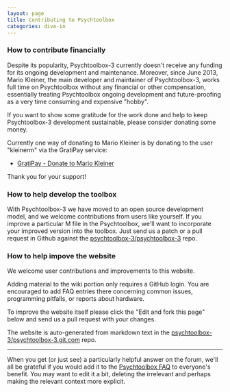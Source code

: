 ```yaml
---
layout: page
title: Contributing to Psychtoolbox
categories: dive-in
---
```


### How to contribute financially


Despite its popularity, Psychtoolbox-3 currently doesn't receive any funding
for its ongoing development and maintenance. Moreover, since June 2013, Mario
Kleiner, the main developer and maintainer of Psychtoolbox-3, works full time
on Psychtoolbox without any financial or other compensation, essentially
treating Psychtoolbox ongoing development and future-proofing as a very time
consuming and expensive "hobby".

If you want to show some gratitude for the work done and help to keep
Psychtoolbox-3 development sustainable, please consider donating some money.

Currently one way of donating to Mario Kleiner is by donating to the user
"kleinerm" via the GratiPay service:

- [GratiPay - Donate to Mario Kleiner][gratipaydonate]

Thank you for your support!

[gratipaydonate]: https://gratipay.com/kleinerm/

### How to help develop the toolbox

With Psychtoolbox-3 we have moved to an open source development model, and we
welcome contributions from users like yourself. If you improve a particular M
file in the Psychtoolbox, we'll want to incorporate your improved version into
the toolbox. Just send us a patch or a pull request in Github against the
[psychtoolbox-3/psychtoolbox-3](https://github.com/Psychtoolbox-3/Psychtoolbox-3)
repo.

### How to help impove the website

We welcome user contributions and improvements to this website.

Adding material to the wiki portion only requires a GitHub login. You are
encouraged to add FAQ entries there concerning common issues, programming
pitfalls, or reports about hardware.

To improve the website itself please click the "Edit and fork this page" below
and send us a pull request with your changes.

The website is auto-generated from markdown text in the
[psychtoolbox-3/psychtoolbox-3.git.com](https://github.com/Psychtoolbox-3/Psychtoolbox-3.github.com)
repo.


* * *

When you get (or just see) a particularly helpful answer on the forum,
we'll all be grateful if you would add it to the [Psychtoolbox FAQ](###FAQ)
to everyone's benefit. You may want to edit it a bit, deleting the
irrelevant and perhaps making the relevant context more explicit. 

